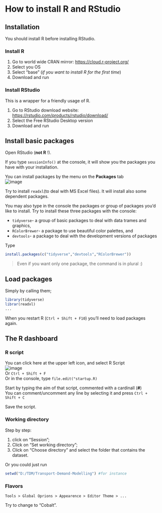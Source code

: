 How to install R and RStudio
================

## Installation

You should install R before installing RStudio.

### Install R

1.  Go to world wide CRAN mirror: <https://cloud.r-project.org/>
2.  Select you OS
3.  Select “base” (*if you want to install R for the first time*)
4.  Download and run

### Install RStudio

This is a wrapper for a friendly usage of R.

1.  Go to RStudio download website:
    <https://rstudio.com/products/rstudio/download/>
2.  Select the Free RStudio Desktop version
3.  Download and run

## Install basic packages

Open RStudio (**not R** !).

If you type `sessionInfo()` at the console, it will show you the
packages you have with your installation.

You can install packages by the menu on the **Packages** tab  
![image](https://user-images.githubusercontent.com/39107166/98879689-08f9cd00-247e-11eb-814c-cc29534d7e21.png)

Try to install `readxl`(to deal with MS Excel files). It will install
also some dependent packages.

You may also type in the console the packages or group of packages you’d
like to install. Try to install these three packages with the console:

-   `tidyverse`- a group of basic packages to deal with data trames and
    graphics,
-   `RColorBrewer`- a package to use beautiful color palettes, and
-   `devtools`- a package to deal with the development versions of
    packages

Type

``` r
install.packages(c("tidyverse","devtools","RColorBrewer"))
```

> Even if you want only one package, the command is in plural :)

## Load packages

Simply by calling them;

``` r
library(tidyverse)
librar(readxl)
...
```

When you restart R (`Ctrl + Shift + F10`) you’ll need to load packages
again.

## The R dashboard

### R script

You can click here at the upper left icon, and select R Script  
![image](https://user-images.githubusercontent.com/39107166/98965420-edd0a100-2501-11eb-8e22-974053312fd4.png)  
Or `Ctrl + Shift + F`  
Or in the console, type `file.edit("startup.R)`

Start by typing the aim of that script, commented with a cardinall
(**\#**)  
You can comment/uncomment any line by selecting it and press
`Ctrl + Shift + C`

Save the script.

### Working directory

Step by step:

1.  click on “Session”;
2.  Click on “Set working directory”;
3.  Click on “Choose directory” and select the folder that contains the
    dataset.

Or you could just run

``` r
setwd("D:/TDM/Transport-Demand-Modelling") #for instance
```

### Flavors

`Tools > Global Oprions > Appearence > Editor Theme > ...`

Try to change to “Cobalt”.

<!-- > See [r.rosafelix.bike](http://r.rosafelix.bike/) for some R tips to use in Transport Demand Modeling ! (_em português_) -->
